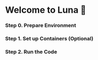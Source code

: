 # Welcome to Luna 🔮

### Step 0. Prepare Environment

### Step 1. Set up Containers (Optional)

### Step 2. Run the Code
